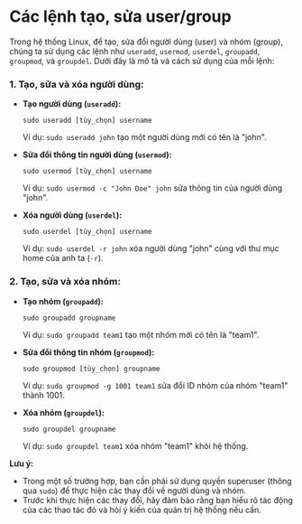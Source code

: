 # Các lệnh tạo, sửa user/group

Trong hệ thống Linux, để tạo, sửa đổi người dùng (user) và nhóm (group), chúng ta sử dụng các lệnh như `useradd`, `usermod`, `userdel`, `groupadd`, `groupmod`, và `groupdel`. Dưới đây là mô tả và cách sử dụng của mỗi lệnh:

### 1. Tạo, sửa và xóa người dùng:

- **Tạo người dùng (`useradd`):**
  ```
  sudo useradd [tùy_chọn] username
  ```
  Ví dụ: `sudo useradd john` tạo một người dùng mới có tên là "john".

- **Sửa đổi thông tin người dùng (`usermod`):**
  ```
  sudo usermod [tùy_chọn] username
  ```
  Ví dụ: `sudo usermod -c "John Doe" john` sửa thông tin của người dùng "john".

- **Xóa người dùng (`userdel`):**
  ```
  sudo userdel [tùy_chọn] username
  ```
  Ví dụ: `sudo userdel -r john` xóa người dùng "john" cùng với thư mục home của anh ta (`-r`).

### 2. Tạo, sửa và xóa nhóm:

- **Tạo nhóm (`groupadd`):**
  ```
  sudo groupadd groupname
  ```
  Ví dụ: `sudo groupadd team1` tạo một nhóm mới có tên là "team1".

- **Sửa đổi thông tin nhóm (`groupmod`):**
  ```
  sudo groupmod [tùy_chọn] groupname
  ```
  Ví dụ: `sudo groupmod -g 1001 team1` sửa đổi ID nhóm của nhóm "team1" thành 1001.

- **Xóa nhóm (`groupdel`):**
  ```
  sudo groupdel groupname
  ```
  Ví dụ: `sudo groupdel team1` xóa nhóm "team1" khỏi hệ thống.

**Lưu ý:**
- Trong một số trường hợp, bạn cần phải sử dụng quyền superuser (thông qua `sudo`) để thực hiện các thay đổi về người dùng và nhóm.
- Trước khi thực hiện các thay đổi, hãy đảm bảo rằng bạn hiểu rõ tác động của các thao tác đó và hỏi ý kiến của quản trị hệ thống nếu cần.
